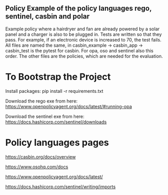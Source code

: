 ## Policy Example of the policy languages rego, sentinel, casbin and polar

Example policy where a hairdryer and fan are already powered by a solar panel and a charger is also to be plugged in. Tests are written so that they pass. For example, if an electronic device is increased to 70, the test fails. All files are named the same, in casbin_example -> casbin_app -> casbin_test is the pytest for casbin. For opa, oso and sentinel also this order. The other files are the policies, which are needed for the evaluation.

# To Bootstrap the Project

Install packages: pip install -r requirements.txt

Download the rego exe from here:  
https://www.openpolicyagent.org/docs/latest/#running-opa

Download the sentinel exe from here:
https://docs.hashicorp.com/sentinel/downloads

# Policy languages pages

https://casbin.org/docs/overview

https://www.osohq.com/docs

https://www.openpolicyagent.org/docs/latest/

https://docs.hashicorp.com/sentinel/writing/imports
